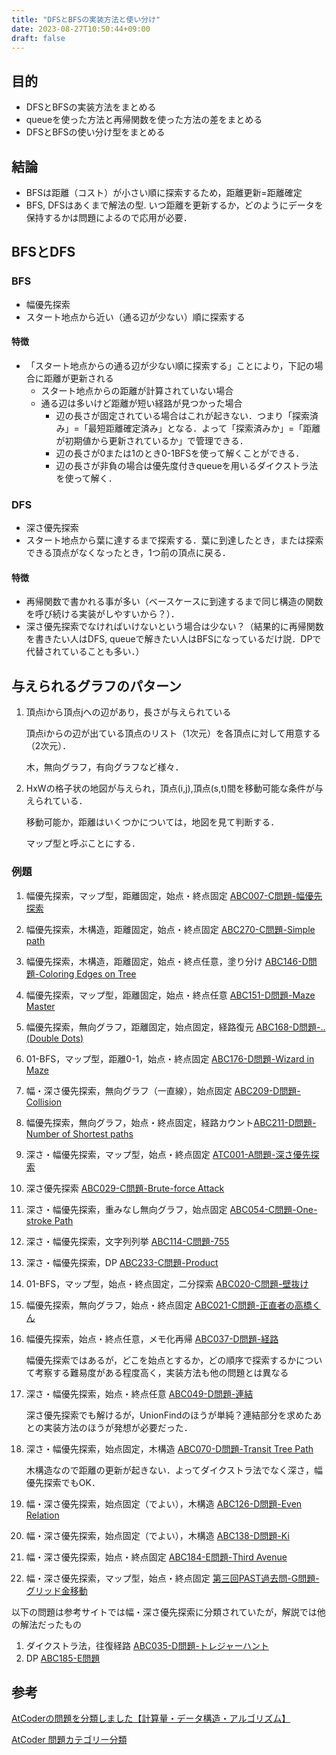 ```yaml
---
title: "DFSとBFSの実装方法と使い分け"
date: 2023-08-27T10:50:44+09:00
draft: false
---
```

## 目的
- DFSとBFSの実装方法をまとめる
- queueを使った方法と再帰関数を使った方法の差をまとめる
- DFSとBFSの使い分け型をまとめる

## 結論
- BFSは距離（コスト）が小さい順に探索するため，距離更新=距離確定
- BFS, DFSはあくまで解法の型. いつ距離を更新するか，どのようにデータを保持するかは問題によるので応用が必要．

## BFSとDFS
### BFS
- 幅優先探索
- スタート地点から近い（通る辺が少ない）順に探索する
#### 特徴
- 「スタート地点からの通る辺が少ない順に探索する」ことにより，下記の場合に距離が更新される
  - スタート地点からの距離が計算されていない場合
  - 通る辺は多いけど距離が短い経路が見つかった場合
    - 辺の長さが固定されている場合はこれが起きない．つまり「探索済み」=「最短距離確定済み」となる．よって「探索済みか」=「距離が初期値から更新されているか」で管理できる．
    - 辺の長さが0または1のとき0-1BFSを使って解くことができる．
    - 辺の長さが非負の場合は優先度付きqueueを用いるダイクストラ法を使って解く．

### DFS
- 深さ優先探索
- スタート地点から葉に達するまで探索する．葉に到達したとき，または探索できる頂点がなくなったとき，1つ前の頂点に戻る．
#### 特徴
- 再帰関数で書かれる事が多い（ベースケースに到達するまで同じ構造の関数を呼び続ける実装がしやすいから？）．
- 深さ優先探索でなければいけないという場合は少ない？（結果的に再帰関数を書きたい人はDFS, queueで解きたい人はBFSになっているだけ説．DPで代替されていることも多い．）

## 与えられるグラフのパターン
1. 頂点iから頂点jへの辺があり，長さが与えられている
  
    頂点iからの辺が出ている頂点のリスト（1次元）を各頂点に対して用意する（2次元）．

    木，無向グラフ，有向グラフなど様々．

2. HxWの格子状の地図が与えられ，頂点(i,j),頂点(s,t)間を移動可能な条件が与えられている．
 
    移動可能か，距離はいくつかについては，地図を見て判断する．

    マップ型と呼ぶことにする．

### 例題
1. 幅優先探索，マップ型，距離固定，始点・終点固定 [ABC007-C問題-幅優先探索](https://atcoder.jp/contests/abc007/submissions/44995145)
2. 幅優先探索，木構造，距離固定，始点・終点固定 [ABC270-C問題-Simple path](https://atcoder.jp/contests/abc270/tasks/abc270_c)
3. 幅優先探索，木構造，距離固定，始点・終点任意，塗り分け [ABC146-D問題-Coloring Edges on Tree](https://atcoder.jp/contests/abc146/tasks/abc146_d)
4. 幅優先探索，マップ型，距離固定，始点・終点任意 [ABC151-D問題-Maze Master](https://atcoder.jp/contests/abc151/tasks/abc151_d)
5. 幅優先探索，無向グラフ，距離固定，始点固定，経路復元 [ABC168-D問題-..(Double Dots)](https://atcoder.jp/contests/abc168/tasks/abc168_d)
6. 01-BFS，マップ型，距離0-1，始点・終点固定 [ABC176-D問題-Wizard in Maze](https://atcoder.jp/contests/abc176/tasks/abc176_d)
7. 幅・深さ優先探索，無向グラフ（一直線），始点固定 [ABC209-D問題-Collision](https://atcoder.jp/contests/abc209/tasks/abc209_d)
8. 幅優先探索，無向グラフ，始点・終点固定，経路カウント[ABC211-D問題-Number of Shortest paths](https://atcoder.jp/contests/abc211/tasks/abc211_d)
9. 深さ・幅優先探索，マップ型，始点・終点固定 [ATC001-A問題-深さ優先探索](https://atcoder.jp/contests/atc001/tasks/dfs_a)
10. 深さ優先探索 [ABC029-C問題-Brute-force Attack](https://atcoder.jp/contests/abc029/tasks/abc029_c)
11. 深さ・幅優先探索，重みなし無向グラフ，始点固定 [ABC054-C問題-One-stroke Path](https://atcoder.jp/contests/abc054/tasks/abc054_c)
12. 深さ・幅優先探索，文字列列挙 [ABC114-C問題-755](https://atcoder.jp/contests/abc114/tasks/abc114_c)
13. 深さ・幅優先探索，DP [ABC233-C問題-Product](https://atcoder.jp/contests/abc233/tasks/abc233_c)
14. 01-BFS，マップ型，始点・終点固定，二分探索 [ABC020-C問題-壁抜け](https://atcoder.jp/contests/abc020/tasks/abc020_c)
15. 幅優先探索，無向グラフ，始点・終点固定 [ABC021-C問題-正直者の高橋くん](https://atcoder.jp/contests/abc021/tasks/abc021_c)
16. 幅優先探索，始点・終点任意，メモ化再帰 [ABC037-D問題-経路](https://atcoder.jp/contests/abc037/tasks/abc037_d)
    
    幅優先探索ではあるが，どこを始点とするか，どの順序で探索するかについて考察する難易度がある程度高く，実装方法も他の問題とは異なる
17. 深さ・幅優先探索，始点・終点任意 [ABC049-D問題-連結](https://atcoder.jp/contests/abc049/tasks/arc065_b)

    深さ優先探索でも解けるが，UnionFindのほうが単純？連結部分を求めたあとの実装方法のほうが発想が必要だった．
18. 深さ・幅優先探索，始点固定，木構造 [ABC070-D問題-Transit Tree Path](https://atcoder.jp/contests/abc070/tasks/abc070_d)

    木構造なので距離の更新が起きない．よってダイクストラ法でなく深さ，幅優先探索でもOK．

19. 幅・深さ優先探索，始点固定（でよい），木構造 [ABC126-D問題-Even Relation](https://atcoder.jp/contests/abc126/tasks/abc126_d)
20. 幅・深さ優先探索，始点固定（でよい），木構造 [ABC138-D問題-Ki](https://atcoder.jp/contests/abc138/tasks/abc138_d)
21. 幅・深さ優先探索，始点・終点固定 [ABC184-E問題-Third Avenue](https://atcoder.jp/contests/abc184/tasks/abc184_e)
22. 幅・深さ優先探索，マップ型，始点・終点固定 [第三回PAST過去問-G問題-グリッド金移動](https://atcoder.jp/contests/past202005-open/tasks/past202005_g)


以下の問題は参考サイトでは幅・深さ優先探索に分類されていたが，解説では他の解法だったもの
1. ダイクストラ法，往復経路 [ABC035-D問題-トレジャーハント](https://atcoder.jp/contests/abc035/tasks/abc035_d)
2. DP [ABC185-E問題](https://atcoder.jp/contests/abc185/tasks/abc185_e)

## 参考
[AtCoderの問題を分類しました【計算量・データ構造・アルゴリズム】](https://zenn.dev/koyanagihitoshi/books/atcoder-classification-4)

[AtCoder 問題カテゴリー分類](https://qiita.com/c-yan/items/56a051d826b873b4f78d)